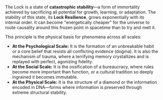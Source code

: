 The Lock is a state of **catastrophic stability**—a form of immortality achieved by sacrificing all potential for growth, learning, or adaptation. The stability of this state, its **Lock Resilience**, grows exponentially with its internal order. It can become "energetically cheaper" for the universe to route causality around this frozen point in spacetime than to try and melt it.

This principle is the physical basis for phenomena across all scales:

*   **At the Psychological Scale:** It is the formation of an unbreakable habit or a core belief that resists all conflicting evidence (dogma). It is also the mechanism of trauma, where a terrifying memory crystallizes and is replayed with perfect, agonizing fidelity.
*   **At the Social Scale:** It is the ossification of a bureaucracy, where rules become more important than function, or a cultural tradition so deeply ingrained it becomes immutable.
*   **At the Physical Scale:** It is the structure of a diamond or the information encoded in DNA—forms where information is preserved through extreme structural stability.